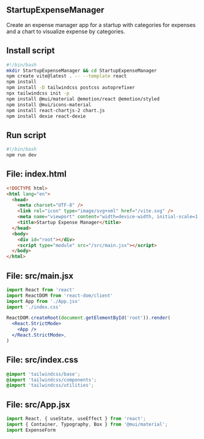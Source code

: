 ## StartupExpenseManager

Create an expense manager app for a startup with categories for expenses and a chart to visualize expense by categories.

## Install script

```bash
#!/bin/bash
mkdir StartupExpenseManager && cd StartupExpenseManager
npm create vite@latest . -- --template react
npm install
npm install -D tailwindcss postcss autoprefixer
npx tailwindcss init -p
npm install @mui/material @emotion/react @emotion/styled
npm install @mui/icons-material
npm install react-chartjs-2 chart.js
npm install dexie react-dexie
```

## Run script

```bash
#!/bin/bash
npm run dev
```

## File: index.html

```html
<!DOCTYPE html>
<html lang="en">
  <head>
    <meta charset="UTF-8" />
    <link rel="icon" type="image/svg+xml" href="/vite.svg" />
    <meta name="viewport" content="width=device-width, initial-scale=1.0" />
    <title>Startup Expense Manager</title>
  </head>
  <body>
    <div id="root"></div>
    <script type="module" src="/src/main.jsx"></script>
  </body>
</html>
```

## File: src/main.jsx

```jsx
import React from 'react'
import ReactDOM from 'react-dom/client'
import App from './App.jsx'
import './index.css'

ReactDOM.createRoot(document.getElementById('root')).render(
  <React.StrictMode>
    <App />
  </React.StrictMode>,
)
```

## File: src/index.css

```css
@import 'tailwindcss/base';
@import 'tailwindcss/components';
@import 'tailwindcss/utilities';
```

## File: src/App.jsx

```jsx
import React, { useState, useEffect } from 'react';
import { Container, Typography, Box } from '@mui/material';
import ExpenseForm